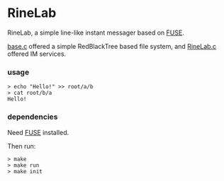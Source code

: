 # RineLab

RineLab, a simple line-like instant messager based on [FUSE](https://github.com/libfuse/libfuse).

[base.c](base.c) offered a simple RedBlackTree based file system, and [RineLab.c](RineLab.c) offered IM services.

### usage

```text
> echo "Hello!" >> root/a/b
> cat root/b/a
Hello!
```

### dependencies

Need [FUSE](https://github.com/libfuse/libfuse) installed.

Then run:

```shell
> make
> make run
> make init
```

